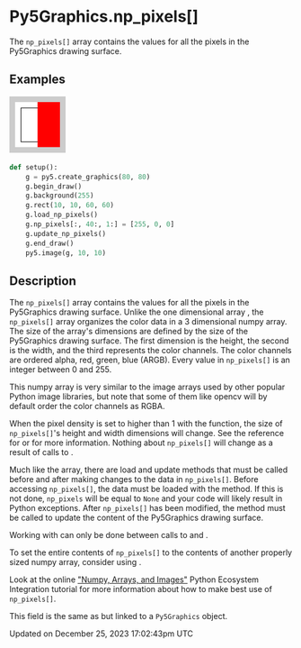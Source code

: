 # Py5Graphics.np_pixels[]

The `np_pixels[]` array contains the values for all the pixels in the Py5Graphics drawing surface.

## Examples

<div class="example-table">

<div class="example-row"><div class="example-cell-image">

![example picture for np_pixels[]](/images/reference/Py5Graphics_np_pixels_0.png)

</div><div class="example-cell-code">

```python
def setup():
    g = py5.create_graphics(80, 80)
    g.begin_draw()
    g.background(255)
    g.rect(10, 10, 60, 60)
    g.load_np_pixels()
    g.np_pixels[:, 40:, 1:] = [255, 0, 0]
    g.update_np_pixels()
    g.end_draw()
    py5.image(g, 10, 10)
```

</div></div>

</div>

## Description

The `np_pixels[]` array contains the values for all the pixels in the Py5Graphics drawing surface. Unlike the one dimensional array [](py5graphics_pixels), the `np_pixels[]` array organizes the color data in a 3 dimensional numpy array. The size of the array's dimensions are defined by the size of the Py5Graphics drawing surface. The first dimension is the height, the second is the width, and the third represents the color channels. The color channels are ordered alpha, red, green, blue (ARGB). Every value in `np_pixels[]` is an integer between 0 and 255.

This numpy array is very similar to the image arrays used by other popular Python image libraries, but note that some of them like opencv will by default order the color channels as RGBA.

When the pixel density is set to higher than 1 with the [](py5graphics_pixel_density) function, the size of `np_pixels[]`'s height and width dimensions will change. See the reference for [](py5graphics_pixel_width) or [](py5graphics_pixel_height) for more information. Nothing about `np_pixels[]` will change as a result of calls to [](py5graphics_color_mode). 

Much like the [](py5graphics_pixels) array, there are load and update methods that must be called before and after making changes to the data in `np_pixels[]`. Before accessing `np_pixels[]`, the data must be loaded with the [](py5graphics_load_np_pixels) method. If this is not done, `np_pixels` will be equal to `None` and your code will likely result in Python exceptions. After `np_pixels[]` has been modified, the [](py5graphics_update_np_pixels) method must be called to update the content of the Py5Graphics drawing surface.

Working with [](py5graphics_np_pixels) can only be done between calls to [](py5graphics_begin_draw) and [](py5graphics_end_draw).

To set the entire contents of `np_pixels[]` to the contents of another properly sized numpy array, consider using [](py5graphics_set_np_pixels).

Look at the online ["Numpy, Arrays, and Images"](/integrations/numpy) Python Ecosystem Integration tutorial for more information about how to make best use of `np_pixels[]`.

This field is the same as [](sketch_np_pixels) but linked to a `Py5Graphics` object.

Updated on December 25, 2023 17:02:43pm UTC
